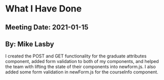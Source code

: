 # What I Have Done
## Meeting Date: 2021-01-15
## By: Mike Lasby

I created the POST and GET functionality for the graduate attributes component, added form validation to both of my components, and helped the team with lifting the state of their components into newform.js. I also added some form validation in newForm.js for the courseInfo component.  
